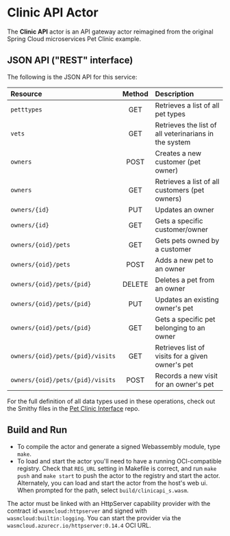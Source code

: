 # Clinic API Actor
The **Clinic API** actor is an API gateway actor reimagined from the original Spring Cloud microservices Pet Clinic example.

## JSON API ("REST" interface)
The following is the JSON API for this service:

| Resource | Method | Description |
| :--- | :---: | :--- |
| `petttypes` | GET | Retrieves a list of all pet types
| `vets` | GET | Retrieves the list of all veterinarians in the system |
| `owners` | POST | Creates a new customer (pet owner) |
| `owners` | GET | Retrieves a list of all customers (pet owners) |
| `owners/{id}` | PUT | Updates an owner |
| `owners/{id}` | GET | Gets a specific customer/owner |
| `owners/{oid}/pets` | GET | Gets pets owned by a customer |
| `owners/{oid}/pets` | POST | Adds a new pet to an owner |
| `owners/{oid}/pets/{pid}` | DELETE | Deletes a pet from an owner |
| `owners/{oid}/pets/{pid}` | PUT | Updates an existing owner's pet |
| `owners/{oid}/pets/{pid}` | GET | Gets a specific pet belonging to an owner |
| `owners/{oid}/pets/{pid}/visits` | GET | Retrieves list of visits for a given owner's pet |
| `owners/{oid}/pets/{pid}/visits` | POST | Records a new visit for an owner's pet |

For the full definition of all data types used in these operations, check out the Smithy files in the [Pet Clinic Interface](../../petclinic-interface) repo.


## Build and Run

- To compile the actor and generate a signed Webassembly module, type `make`.
- To load and start the actor you'll need to have a running OCI-compatible
registry. Check that `REG_URL` setting in Makefile is correct, and run
`make push` and `make start` to push the actor to the registry
and start the actor.
Alternately, you can load and start the actor from the host's web ui.
When prompted for the path, 
select `build/clinicapi_s.wasm`.

The actor must be linked with an HttpServer capability 
provider with the contract id `wasmcloud:httpserver` and signed with `wasmcloud:builtin:logging`. You can start the
provider via the `wasmcloud.azurecr.io/httpserver:0.14.4` OCI URL.
